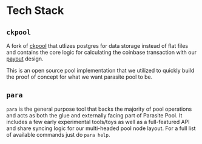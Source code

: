 Tech Stack
==========

`ckpool`
--------

A fork of [ckpool](https://bitbucket.org/ckolivas/ckpool) that utlizes postgres
for data storage instead of flat files and contains the core logic for
calculating the coinbase transaction with our [payout](payout.md) design.

This is an open source pool implementation that we utilized to quickly build the
proof of concept for what we want parasite pool to be.

`para`
------

`para` is the general purpose tool that backs the majority of pool operations
and acts as both the glue and externally facing part of Parasite Pool. It
includes a few early experimental tools/toys as well as a full-featured API and
share syncing logic for our multi-headed pool node layout. For a full list of
available commands just do `para help`.
